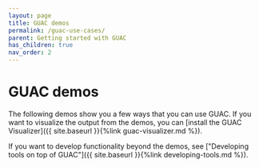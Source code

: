 ```yaml
---
layout: page
title: GUAC demos
permalink: /guac-use-cases/
parent: Getting started with GUAC
has_children: true
nav_order: 2
---
```


# GUAC demos

The following demos show you a few ways that you can use GUAC. If you want to
visualize the output from the demos, you can [install the GUAC Visualizer]({{ site.baseurl }}{%link
guac-visualizer.md %}).

If you want to develop functionality beyond the demos, see ["Developing tools on
top of GUAC"]({{
site.baseurl }}{%link developing-tools.md %}).
